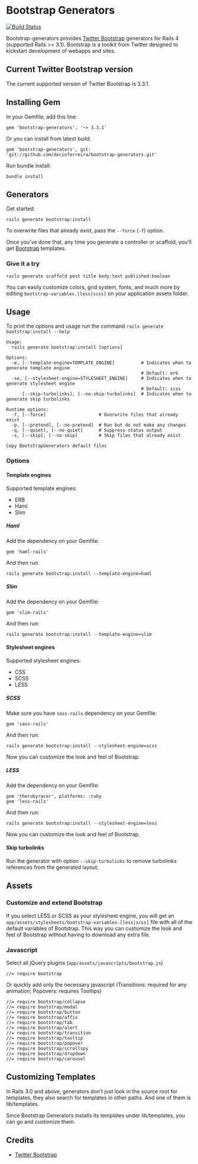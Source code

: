 # Bootstrap Generators

[![Build Status](https://travis-ci.org/decioferreira/bootstrap-generators.png?branch=master)](https://travis-ci.org/decioferreira/bootstrap-generators)

Bootstrap-generators provides [Twitter Bootstrap](http://getbootstrap.com/) generators for Rails 4 (supported Rails >= 3.1). Bootstrap is a toolkit from Twitter designed to kickstart development of webapps and sites.

## Current Twitter Bootstrap version

The current supported version of Twitter Bootstrap is 3.3.1.

## Installing Gem

In your Gemfile, add this line:

    gem 'bootstrap-generators', '~> 3.3.1'

Or you can install from latest build:

    gem 'bootstrap-generators', git: 'git://github.com/decioferreira/bootstrap-generators.git'

Run bundle install:

    bundle install

## Generators

Get started:

    rails generate bootstrap:install

To overwrite files that already exist, pass the `--force` (`-f`) option.

Once you've done that, any time you generate a controller or scaffold, you'll get [Bootstrap](http://twitter.github.com/bootstrap/) templates.

### Give it a try

    rails generate scaffold post title body:text published:boolean

You can easily customize colors, grid system, fonts, and much more by editing `bootstrap-variables.[less|scss]` on your application assets folder.

## Usage

To print the options and usage run the command `rails generate bootstrap:install --help`

    Usage:
      rails generate bootstrap:install [options]

    Options:
      -e, [--template-engine=TEMPLATE_ENGINE]          # Indicates when to generate template engine
                                                       # Default: erb
      -se, [--stylesheet-engine=STYLESHEET_ENGINE]     # Indicates when to generate stylesheet engine
                                                       # Default: scss
          [--skip-turbolinks], [--no-skip-turbolinks]  # Indicates when to generate skip turbolinks

    Runtime options:
      -f, [--force]                    # Overwrite files that already exist
      -p, [--pretend], [--no-pretend]  # Run but do not make any changes
      -q, [--quiet], [--no-quiet]      # Suppress status output
      -s, [--skip], [--no-skip]        # Skip files that already exist

    Copy BootstrapGenerators default files

### Options

#### Template engines

Supported template engines:

* ERB
* Haml
* Slim

##### Haml

Add the dependency on your Gemfile:

    gem 'haml-rails'

And then run:

    rails generate bootstrap:install --template-engine=haml

##### Slim

Add the dependency on your Gemfile:

    gem 'slim-rails'

And then run:

    rails generate bootstrap:install --template-engine=slim


#### Stylesheet engines

Supported stylesheet engines:

* CSS
* SCSS
* LESS

##### SCSS

Make sure you have `sass-rails` dependency on your Gemfile:

    gem 'sass-rails'

And then run:

    rails generate bootstrap:install --stylesheet-engine=scss

Now you can customize the look and feel of Bootstrap.

##### LESS

Add the dependency on your Gemfile:

    gem 'therubyracer', platforms: :ruby
    gem 'less-rails'

And then run:

    rails generate bootstrap:install --stylesheet-engine=less

Now you can customize the look and feel of Bootstrap.

#### Skip turbolinks

Run the generator with option `--skip-turbolinks` to remove turbolinks references from the generated layout.

## Assets

### Customize and extend Bootstrap

If you select LESS or SCSS as your stylesheet engine, you will get an `app/assets/stylesheets/bootstrap-variables.[less|scss]` file with all of the default variables of Bootstrap. This way you can customize the look and feel of Bootstrap without having to download any extra file.

### Javascript

Select all jQuery plugins (`app/assets/javascripts/bootstrap.js`)

    //= require bootstrap

Or quickly add only the necessary javascript (Transitions: required for any animation; Popovers: requires Tooltips)

    //= require bootstrap/collapse
    //= require bootstrap/modal
    //= require bootstrap/button
    //= require bootstrap/affix
    //= require bootstrap/tab
    //= require bootstrap/alert
    //= require bootstrap/transition
    //= require bootstrap/tooltip
    //= require bootstrap/popover
    //= require bootstrap/scrollspy
    //= require bootstrap/dropdown
    //= require bootstrap/carousel


## Customizing Templates

In Rails 3.0 and above, generators don’t just look in the source root for templates, they also search for templates in other paths. And one of them is lib/templates.

Since Bootstrap Generators installs its templates under lib/templates, you can go and customize them.

## Credits

* [Twitter Bootstrap](http://getbootstrap.com)
